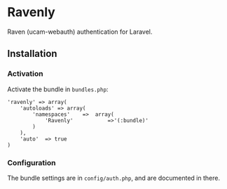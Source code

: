 Ravenly
=======

Raven (ucam-webauth) authentication for Laravel.

Installation
------------

### Activation

Activate the bundle in `bundles.php`:

    'ravenly' => array(
        'autoloads' => array(
            'namespaces'    =>  array(
                'Ravenly'           =>'(:bundle)'
            )
        ),
        'auto'  => true
    )

### Configuration

The bundle settings are in `config/auth.php`, and are documented in there.
